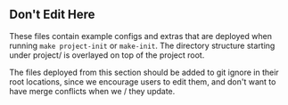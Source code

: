 ## Don't Edit Here
These files contain example configs and extras that are deployed when running `make project-init` or `make-init`.
The directory structure starting under project/ is overlayed on top of the project root.

The files deployed from this section should be added to git ignore in their root locations, since we encourage users
to edit them, and don't want to have merge conflicts when we / they update.
